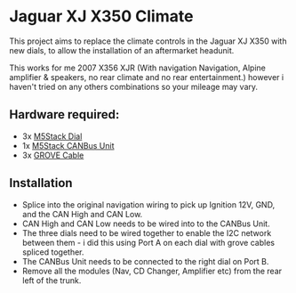 # Jaguar XJ X350 Climate
This project aims to replace the climate controls in the Jaguar XJ X350 with new dials, to allow the installation of an aftermarket headunit.

This works for me 2007 X356 XJR (With navigation Navigation, Alpine amplifier & speakers, no rear climate and no rear entertainment.) however i haven't tried on any others combinations so your mileage may vary.

## Hardware required:
* 3x [M5Stack Dial](https://shop.m5stack.com/products/m5stack-dial-esp32-s3-smart-rotary-knob-w-1-28-round-touch-screen)
* 1x [M5Stack CANBus Unit](https://shop.m5stack.com/products/canbus-unitca-is3050g)
* 3x [GROVE Cable](https://docs.m5stack.com/en/accessory/cable/grove_cable)

## Installation
+ Splice into the original navigation wiring to pick up Ignition 12V, GND, and the CAN High and CAN Low.
+ CAN High and CAN Low needs to be wired into to the CANBus Unit.
+ The three dials need to be wired together to enable the I2C network between them - i did this using Port A on each dial with grove cables spliced together.
+ The CANBus Unit needs to be connected to the right dial on Port B.
+ Remove all the modules (Nav, CD Changer, Amplifier etc) from the rear left of the trunk.
